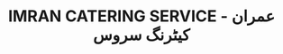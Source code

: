 ---
title: "IMRAN CATERING SERVICE - عمران کیٹرنگ سروس"
url: /karachi/imran-catering-service-mrn-khyttrng-srws/
shop: shop
---